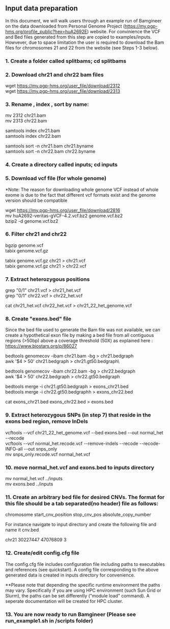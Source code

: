 ## Input data preparation

In this document, we will walk users through an example run of Bamgineer on the data downloaded from Personal Genome Project
(https://my.pgp-hms.org/profile_public?hex=huA2692E) website. For convinience the VCF and Bed files generated from this step are copied
to examples/inputs. Howvever, due to space limitation the user is required to download the Bam files for chromosomes 21 and 22 from the
website (see Steps 1-3 below).


### 1. Create a folder called splitbams; cd splitbams

### 2. Download chr21 and chr22 bam files 

wget https://my.pgp-hms.org/user_file/download/2312 \
wget https://my.pgp-hms.org/user_file/download/2313

### 3. Rename , index , sort by name:

mv 2312 chr21.bam \
mv 2313 chr22.bam

samtools index chr21.bam \
samtools index chr22.bam

samtools sort -n chr21.bam chr21.byname \
samtools sort -n chr22.bam chr22.byname

### 4. Create a directory called inputs; cd inputs

### 5. Download vcf file (for whole genome)

*Note: The reason for downloading whole genome VCF instead of whole exome 
is due to the fact that different vcf formats exist and the genome version should be compatible

wget https://my.pgp-hms.org/user_file/download/2816 \
mv huA2692-veritas-gVCF-4.2.vcf.bz2 genome.vcf.bz2 \
bzip2 -d genome.vcf.bz2


### 6. Filter chr21 and chr22
bgzip genome.vcf \
tabix genome.vcf.gz

tabix genome.vcf.gz chr21 > chr21.vcf \
tabix genome.vcf.gz chr21 > chr22.vcf


### 7. Extract heterozygous positions


grep "0/1" chr21.vcf > chr21_het.vcf \
grep "0/1" chr22.vcf > chr22_het.vcf

cat chr21_het.vcf chr22_het.vcf > chr21_22_het_genome.vcf

### 8. Create "exons.bed" file

Since the bed file used to generate the Bam file was not available, we can create a hypothetical 
exon file by making a bed file from all contiguous regions (>50bp) above a coverage threshold (50X) as
explained here : https://www.biostars.org/p/86027

bedtools genomecov -ibam chr21.bam -bg > chr21.bedgraph\
awk '$4 > 50' chr21.bedgraph > chr21.gt50.bedgraph\

bedtools genomecov -ibam chr22.bam -bg > chr22.bedgraph\
awk '$4 > 50' chr22.bedgraph > chr22.gt50.bedgraph

bedtools merge -i chr21.gt50.bedgraph  > exons_chr21.bed\
bedtools merge -i chr22.gt50.bedgraphh > exons_chr22.bed

cat exons_chr21.bed exons_chr22.bed > exons.bed

### 9. Extract heterozygous SNPs (in step 7) that reside in the exons bed region, remove InDels


vcftools --vcf chr21_22_het_genome.vcf --bed exons.bed --out normal_het --recode \
vcftools --vcf normal_het.recode.vcf --remove-indels --recode --recode-INFO-all --out snps_only \
mv snps_only.recode.vcf normal_het.vcf

### 10. move normal_het.vcf and exons.bed to inputs directory

mv normal_het.vcf ../inputs \
mv exons.bed ../inputs

### 11. Create an arbitrary bed file for desired CNVs. The format for this file should be a tab separated(no header) file as follows:

chromosome	start_cnv_position	stop_cnv_pos	absolute_copy_number

For instance navigate to input directory and create the following file and name it cnv.bed

chr21	30227447	47076809	3

### 12. Create/edit config.cfg file

The config.cfg file includes configuration file including paths to executables and references (see quickstart). A config file corresponding to the above generated data is created in inputs directory for convenience.

**Please note that depending the specific runtime environment the paths may vary. Specifically if you are using HPC environment (such Sun Grid or Slurm), the paths can be set differently ("module load" command). A seperate documentation will be created for HPC cluster. 

### 13. You are now ready to run Bamgineer (Please see run_example1.sh in /scripts folder)
